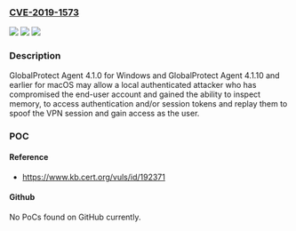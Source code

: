 ### [CVE-2019-1573](https://cve.mitre.org/cgi-bin/cvename.cgi?name=CVE-2019-1573)
![](https://img.shields.io/static/v1?label=Product&message=GlobalProtect%20Agent&color=blue)
![](https://img.shields.io/static/v1?label=Version&message=4.1%3C%3D%204.1.0%20&color=brighgreen)
![](https://img.shields.io/static/v1?label=Vulnerability&message=CWE-226%20Sensitive%20Information%20Uncleared%20Before%20Release&color=brighgreen)

### Description

GlobalProtect Agent 4.1.0 for Windows and GlobalProtect Agent 4.1.10 and earlier for macOS may allow a local authenticated attacker who has compromised the end-user account and gained the ability to inspect memory, to access authentication and/or session tokens and replay them to spoof the VPN session and gain access as the user.

### POC

#### Reference
- https://www.kb.cert.org/vuls/id/192371

#### Github
No PoCs found on GitHub currently.

